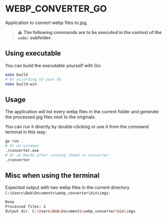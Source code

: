 # WEBP_CONVERTER_GO

Application to convert webp files to jpg.

> ⚠︎ **The following commands are to be executed in the context of the ```code/``` subfolder.**

## Using executable

You can build the executable yourself with Go:
```bash
make build
# Or according to your OS
make build-win
```

## Usage

The application will list every webp files in the current folder and generate the processed jpg files next to the originals.

You can run it directly by double-clicking or use it from the command terminal in this way:

```bash
go run .
# Or on windows
./converter.exe
# Or on MacOS after running chmod +x converter
./converter
```

## Misc when using the terminal

Expected output with two webp files in the current directory ```C:\Users\Bob\Documents\webp_converter\bin\imgs```:

```bash
Done
Processed files: 2
Output dir. C:\Users\Bob\Documents\webp_converter\bin\imgs
```
